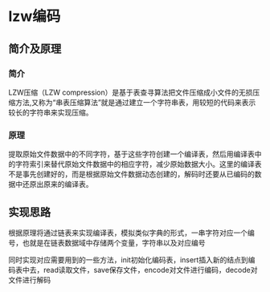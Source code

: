 # lzw编码
## 简介及原理
### 简介
LZW压缩（LZW compression）是基于表查寻算法把文件压缩成小文件的无损压缩方法,又称为“串表压缩算法”就是通过建立一个字符串表，用较短的代码来表示较长的字符串来实现压缩。
### 原理
提取原始文件数据中的不同字符，基于这些字符创建一个编译表，然后用编译表中的字符索引来替代原始文件数据中的相应字符，减少原始数据大小。这里的编译表不是事先创建好的，而是根据原始文件数据动态创建的，解码时还要从已编码的数据中还原出原来的编译表。
## 实现思路
根据原理将通过链表来实现编译表，模拟类似字典的形式，一串字符对应一个编号，也就是在链表数据域中存储两个变量，字符串以及对应编号

同时实现对应需要用到的一些方法，init初始化编码表，insert插入新的结点到编码表中去，read读取文件，save保存文件，encode对文件进行编码，decode对文件进行解码

